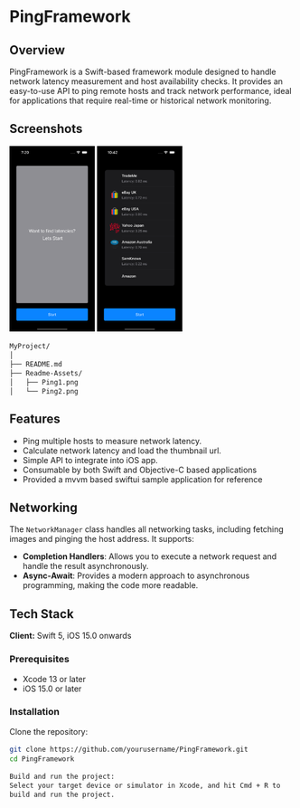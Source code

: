 # PingFramework

## Overview
PingFramework is a Swift-based framework module designed to handle network latency measurement and host availability checks. It provides an easy-to-use API to ping remote hosts and track network performance, ideal for applications that require real-time or historical network monitoring.

## Screenshots

<p>
  <img src="./Readme-Assets/Ping1.png" width="30%" alt="Image 1">
  <img src="./Readme-Assets/Ping2.png" width="30%" alt="Image 2">
</p>

```
MyProject/
│
├── README.md
├── Readme-Assets/
│   ├── Ping1.png
│   └── Ping2.png

```

## Features

- Ping multiple hosts to measure network latency.
- Calculate network latency and load the thumbnail url.
- Simple API to integrate into iOS app.
- Consumable by both Swift and Objective-C based applications
- Provided a mvvm based swiftui sample application for reference


## Networking

The `NetworkManager` class handles all networking tasks, including fetching images and pinging the host address. It supports:

- **Completion Handlers**: Allows you to execute a network request and handle the result asynchronously.
- **Async-Await**: Provides a modern approach to asynchronous programming, making the code more readable.

## Tech Stack

**Client:** Swift 5, iOS 15.0 onwards

### Prerequisites

- Xcode 13 or later
- iOS 15.0 or later

### Installation

Clone the repository:
   ```bash
   git clone https://github.com/yourusername/PingFramework.git
   cd PingFramework
   ```
   
   ```
   Build and run the project:
   Select your target device or simulator in Xcode, and hit Cmd + R to build and run the project.
   ```
